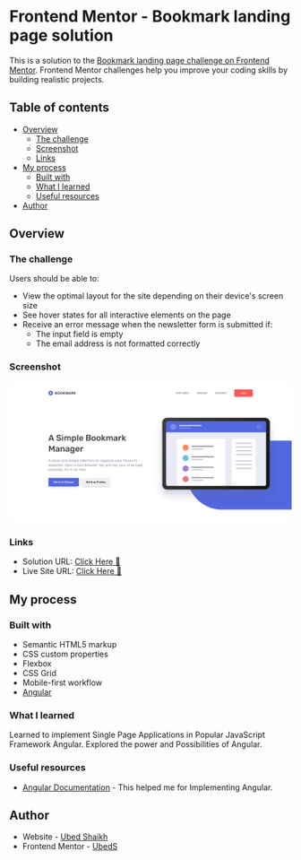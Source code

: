 # Frontend Mentor - Bookmark landing page solution

This is a solution to the [Bookmark landing page challenge on Frontend Mentor](https://www.frontendmentor.io/challenges/bookmark-landing-page-5d0b588a9edda32581d29158). Frontend Mentor challenges help you improve your coding skills by building realistic projects.

## Table of contents

- [Overview](#overview)
  - [The challenge](#the-challenge)
  - [Screenshot](#screenshot)
  - [Links](#links)
- [My process](#my-process)
  - [Built with](#built-with)
  - [What I learned](#what-i-learned)
  - [Useful resources](#useful-resources)
- [Author](#author)

## Overview

### The challenge

Users should be able to:

- View the optimal layout for the site depending on their device's screen size
- See hover states for all interactive elements on the page
- Receive an error message when the newsletter form is submitted if:
  - The input field is empty
  - The email address is not formatted correctly

### Screenshot

![](./screenshot.png)

### Links

- Solution URL: [Click Here 🚀](https://github.com/ubed90/bookmark-landing-page)
- Live Site URL: [Click Here 🚀](https://your-live-site-url.com)

## My process

### Built with

- Semantic HTML5 markup
- CSS custom properties
- Flexbox
- CSS Grid
- Mobile-first workflow
- [Angular](https://angular.io/)

### What I learned

Learned to implement Single Page Applications in Popular JavaScript Framework Angular. Explored the power and Possibilities of Angular.

### Useful resources

- [Angular Documentation](https://angular.io/) - This helped me for Implementing Angular.

## Author

- Website - [Ubed Shaikh](https://github.com/ubed90)
- Frontend Mentor - [UbedS](https://www.frontendmentor.io/profile/ubed90)
